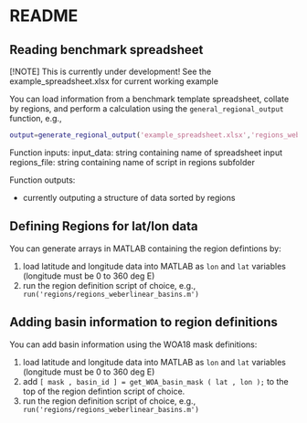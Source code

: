 # README

## Reading benchmark spreadsheet
[!NOTE] 
This is currently under development! See the example_spreadsheet.xlsx for current working example

You can load information from a benchmark template spreadsheet, collate by regions, and perform a calculation using the ```general_regional_output``` function, e.g., 
 ```matlab
output=generate_regional_output('example_spreadsheet.xlsx','regions_weberlinear');
```
Function inputs: 
input_data: string containing name of spreadsheet input
regions_file: string containing name of script in regions subfolder

Function outputs:
 - currently outputing a structure of data sorted by regions


## Defining Regions for lat/lon data
You can generate arrays in MATLAB containing the region defintions by:
1. load latitude and longitude data into MATLAB as ```lon``` and ```lat``` variables (longitude must be 0 to 360 deg E)
2. run the region definition script of choice, e.g.,
   ``` run('regions/regions_weberlinear_basins.m')```


## Adding basin information to region definitions
You can add basin information using the WOA18 mask definitions:
1. load latitude and longitude data into MATLAB as ```lon``` and ```lat``` variables (longitude must be 0 to 360 deg E)
2. add ```[ mask , basin_id ] = get_WOA_basin_mask ( lat , lon );``` to the top of the region defintion script of choice.
3. run the region definition script of choice, e.g.,
   ``` run('regions/regions_weberlinear_basins.m')```
